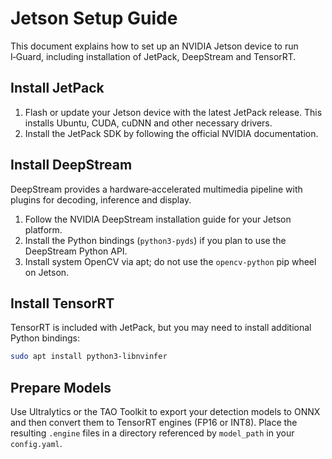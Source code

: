 # Jetson Setup Guide

This document explains how to set up an NVIDIA Jetson device to run I‑Guard, including installation of JetPack, DeepStream and TensorRT.

## Install JetPack

1. Flash or update your Jetson device with the latest JetPack release. This installs Ubuntu, CUDA, cuDNN and other necessary drivers.
2. Install the JetPack SDK by following the official NVIDIA documentation.

## Install DeepStream

DeepStream provides a hardware‑accelerated multimedia pipeline with plugins for decoding, inference and display.

1. Follow the NVIDIA DeepStream installation guide for your Jetson platform.
2. Install the Python bindings (`python3-pyds`) if you plan to use the DeepStream Python API.
3. Install system OpenCV via apt; do not use the `opencv-python` pip wheel on Jetson.

## Install TensorRT

TensorRT is included with JetPack, but you may need to install additional Python bindings:

```bash
sudo apt install python3-libnvinfer
```

## Prepare Models

Use Ultralytics or the TAO Toolkit to export your detection models to ONNX and then convert them to TensorRT engines (FP16 or INT8). Place the resulting `.engine` files in a directory referenced by `model_path` in your `config.yaml`.